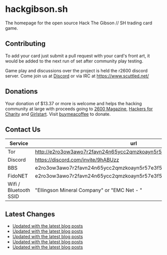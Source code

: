 # hackgibson.sh
The homepage for the open source Hack The Gibson // SH trading card game.


## Contributing

To add your card just submit a pull request with your card's front art, it would be added to the next run of set after community play testing.

Game play and discussions over the project is held the r2600 discord server. Come join us at [Discord](https://discord.com/invite/9hABUzz) or via IRC at https://www.scuttled.net/


## Donations

Your donation of $13.37 or more is welcome and helps the hacking community at large with proceeds going to [2600 Magazine](https://2600.com/), [Hackers for Charity](https://hackersforcharity.org) and [Girlstart](https://girlstart.org).  Visit [buymeacoffee](https://www.buymeacoffee.com/hackgibson.sh) to donate.


## Contact Us

Service | url
-|-
Tor | http://e2ro3ow3awo7r2favn24n65ycc2qmzkoayn5r57e3f56nvjwdcgg32ad.onion
Discord | https://discord.com/invite/9hABUzz
BBS | e2ro3ow3awo7r2favn24n65ycc2qmzkoayn5r57e3f56nvjwdcgg32ad.onion:23
FidoNET | e2ro3ow3awo7r2favn24n65ycc2qmzkoayn5r57e3f56nvjwdcgg32ad.onion:24554
Wifi / Bluetooth SSID | "Ellingson Mineral Company" or "EMC Net - <fidonet address>"

## Latest Changes
<!-- BLOG-POST-LIST:START -->
- [Updated with the latest blog posts](https://github.com/DFW2600/hackgibson.sh/commit/616697bfa5918f044a1a7d026260751c203c0c46)
- [Updated with the latest blog posts](https://github.com/DFW2600/hackgibson.sh/commit/c2e88ea95b9b520b6f35ad146dc711ab7f30590a)
- [Updated with the latest blog posts](https://github.com/DFW2600/hackgibson.sh/commit/08b377cf32a1bdd8eb03564c41ff718f44df6faf)
- [Updated with the latest blog posts](https://github.com/DFW2600/hackgibson.sh/commit/46aa1fd739bce8c24038b0a235f1d39e5583ec47)
- [Updated with the latest blog posts](https://github.com/DFW2600/hackgibson.sh/commit/97a799221182d0013991d41ff0d6cdb9d671675a)
<!-- BLOG-POST-LIST:END -->
